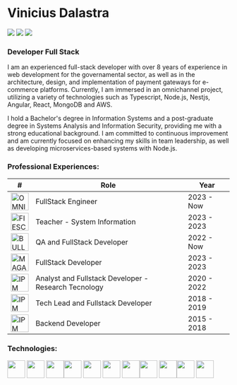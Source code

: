# Vinicius Dalastra
<div>
  <a href="https://www.linkedin.com/in/dalastraa/" target="_blank"><img src="https://img.shields.io/badge/LinkedIn-0077B5?style=for-the-badge&logo=linkedin&logoColor=white"></a>
  <a href="https://www.instagram.com/dalastraa/" target="_blank"><img src="https://img.shields.io/badge/Instagram-E4405F?style=for-the-badge&logo=instagram&logoColor=white"></a>
  <a href="https://viniciusdalastra.github.io" target="_blank"><img src="https://img.shields.io/badge/website-000000?style=for-the-badge&logo=About.me&logoColor=white"></a>
</div>

### Developer Full Stack

I am an experienced full-stack developer with over 8 years of experience in web development for the governamental sector, as well as in the architecture, design, and implementation of payment gateways for e-commerce platforms. Currently, I am immersed in an omnichannel project, utilizing a variety of technologies such as Typescript, Node.js, Nestjs, Angular, React, MongoDB and AWS.

I hold a Bachelor's degree in Information Systems and a post-graduate degree in Systems Analysis and Information Security, providing me with a strong educational background. I am committed to continuous improvement and am currently focused on enhancing my skills in team leadership, as well as developing microservices-based systems with Node.js.

### Professional Experiences:

| #                                                                                        | Role                                                 | Year          |
| ---------------------------------------------------------------------------------------- | ---------------------------------------------------- | ------------- |
| <img width="40" src="https://user-images.githubusercontent.com/18452259/224865203-7aaab1eb-d199-4e97-8ba5-82d373c147e4.png" title="OMNISMART" />| FullStack Engineer                                  | 2023 - Now    |
| <img width="40" src="https://visitantes.fiesc.com.br/images/logo.png" title="FIESC" />| Teacher - System Information                                  | 2023 - 2023    |
| <img width="40" src="https://bullcode.com.br/favicon-32x32.png" title="BULLCODE" />      | QA and FullStack Developer                           | 2022 - Now    |
| <img width="40" src="https://user-images.githubusercontent.com/18452259/221163329-60ba15bc-919d-44aa-acc0-30e0981b73b1.png" title="MAGAZORD" />| FullStack Developer                                  | 2023 - 2023    |
| <img width="40" src="https://i.postimg.cc/TYb6VrSp/logo-ipm.jpg" title="IPM Sistemas" /> | Analyst and Fullstack Developer - Research Tecnology | 2020 - 2022   |
| <img width="40" src="https://i.postimg.cc/TYb6VrSp/logo-ipm.jpg" title="IPM Sistemas" /> | Tech Lead and Fullstack Developer                      | 2018 - 2019   |
| <img width="40" src="https://i.postimg.cc/TYb6VrSp/logo-ipm.jpg" title="IPM Sistemas" /> | Backend Developer                                    | 2015 - 2018   |


### Technologies:
<img width="40" src="https://cdn.jsdelivr.net/gh/devicons/devicon/icons/javascript/javascript-original.svg"/> <img width="40" src="https://cdn.jsdelivr.net/gh/devicons/devicon/icons/typescript/typescript-original.svg"/> <img width="40" src="https://cdn.jsdelivr.net/gh/devicons/devicon/icons/nodejs/nodejs-original.svg"/><img width="40" src="https://cdn.jsdelivr.net/gh/devicons/devicon/icons/php/php-original.svg"/> <img width="40" src="https://cdn.jsdelivr.net/gh/devicons/devicon@latest/icons/nestjs/nestjs-original.svg" /> <img width="40" src="https://cdn.jsdelivr.net/gh/devicons/devicon/icons/react/react-original.svg" /> <img width="40" src="https://cdn.jsdelivr.net/gh/devicons/devicon/icons/angularjs/angularjs-plain.svg" /><img width="40" src="https://cdn.jsdelivr.net/gh/devicons/devicon/icons/postgresql/postgresql-original.svg" /> <img width="40" src="https://cdn.jsdelivr.net/gh/devicons/devicon/icons/mongodb/mongodb-original.svg" /><img width="40" src="https://cdn.jsdelivr.net/gh/devicons/devicon/icons/docker/docker-original.svg" /> <img width="40" src="https://cdn.jsdelivr.net/gh/devicons/devicon/icons/git/git-original.svg" /> 
